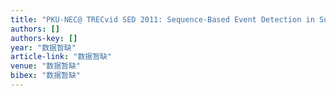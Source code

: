 ```yaml
---
title: "PKU-NEC@ TRECvid SED 2011: Sequence-Based Event Detection in Surveillance Video"
authors: []
authors-key: []
year: "数据暂缺"
article-link: "数据暂缺"
venue: "数据暂缺"
bibex: "数据暂缺"
---
```

